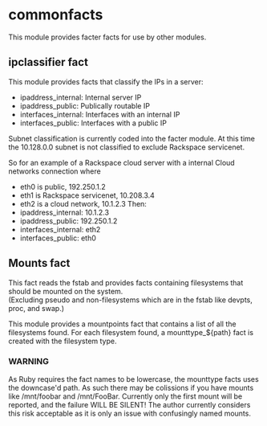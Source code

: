 commonfacts
===========

This module provides facter facts for use by other modules.

ipclassifier fact
-----------------

This module provides facts that classify the IPs in a server:
* ipaddress_internal: Internal server IP
* ipaddress_public: Publically routable IP
* interfaces_internal: Interfaces with an internal IP
* interfaces_public: Interfaces with a public IP

Subnet classification is currently coded into the facter module.
At this time the 10.128.0.0 subnet is not classified to exclude Rackspace servicenet.

So for an example of a Rackspace cloud server with a internal Cloud networks connection where
* eth0 is public, 192.250.1.2
* eth1 is Rackspace servicenet, 10.208.3.4
* eth2 is a cloud network, 10.1.2.3
Then:
* ipaddress_internal: 10.1.2.3
* ipaddress_public: 192.250.1.2
* interfaces_internal: eth2
* interfaces_public: eth0

Mounts fact
-----------

This fact reads the fstab and provides facts containing filesystems that should be mounted
on the system.  
(Excluding pseudo and non-filesystems which are in the fstab like devpts, proc, and swap.)

This module provides a mountpoints fact that contains a list of all the filesystems found.
For each filesystem found, a mounttype_${path} fact is created with the filesystem type.

### WARNING
As Ruby requires the fact names to be lowercase, the mounttype facts uses the downcase'd path.
As such there may be colissions if you have mounts like /mnt/foobar and /mnt/FooBar.
Currently only the first mount will be reported, and the failure WILL BE SILENT!
The author currently considers this risk acceptable as it is only an issue with confusingly
named mounts.